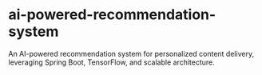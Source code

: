 # ai-powered-recommendation-system
An AI-powered recommendation system for personalized content delivery, leveraging Spring Boot, TensorFlow, and scalable architecture.
